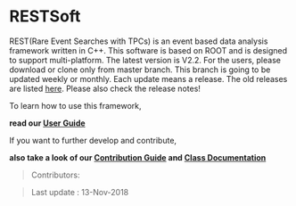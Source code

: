 # RESTSoft

REST(Rare Event Searches with TPCs) is an event based data analysis framework written in C++.
This software is based on ROOT and is designed to support multi-platform. The latest version is
V2.2. For the users, please download or clone only from master branch. This branch is going to 
be updated weekly or monthly. Each update means a release. The old releases are listed
[here](https://pandax.physics.sjtu.edu.cn:8443/pandax-iii/REST_v2/tags). Please also check 
the release notes!

To learn how to use this framework,

**read our [User Guide](doc/Chapters/1-introduction.md)**

If you want to further develop and contribute, 

**also take a look of our [Contribution Guide](CONTRIBUTING.md) and [Class Documentation](https://p3.doxygen.pandax.sjtu.edu.cn)**

> Contributors:

> Last update : 13-Nov-2018  

